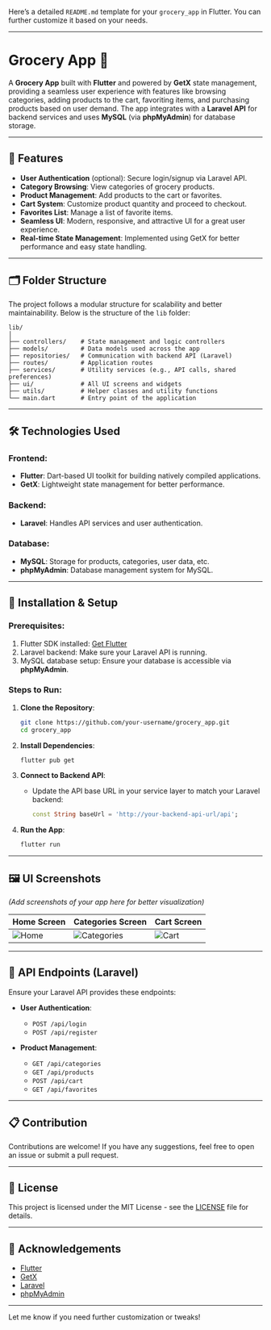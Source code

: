 Here’s a detailed `README.md` template for your `grocery_app` in Flutter. You can further customize it based on your needs.

---

# Grocery App 🛒

A **Grocery App** built with **Flutter** and powered by **GetX** state management, providing a seamless user experience with features like browsing categories, adding products to the cart, favoriting items, and purchasing products based on user demand. The app integrates with a **Laravel API** for backend services and uses **MySQL** (via **phpMyAdmin**) for database storage.

---

## 📱 Features

- **User Authentication** (optional): Secure login/signup via Laravel API.
- **Category Browsing**: View categories of grocery products.
- **Product Management**: Add products to the cart or favorites.
- **Cart System**: Customize product quantity and proceed to checkout.
- **Favorites List**: Manage a list of favorite items.
- **Seamless UI**: Modern, responsive, and attractive UI for a great user experience.
- **Real-time State Management**: Implemented using GetX for better performance and easy state handling.

---

## 🗂️ Folder Structure

The project follows a modular structure for scalability and better maintainability. Below is the structure of the `lib` folder:

```
lib/
│
├── controllers/    # State management and logic controllers
├── models/         # Data models used across the app
├── repositories/   # Communication with backend API (Laravel)
├── routes/         # Application routes
├── services/       # Utility services (e.g., API calls, shared preferences)
├── ui/             # All UI screens and widgets
├── utils/          # Helper classes and utility functions
└── main.dart       # Entry point of the application
```

---

## 🛠️ Technologies Used

### **Frontend**:  
- **Flutter**: Dart-based UI toolkit for building natively compiled applications.
- **GetX**: Lightweight state management for better performance.
  
### **Backend**:
- **Laravel**: Handles API services and user authentication.
  
### **Database**:
- **MySQL**: Storage for products, categories, user data, etc.
- **phpMyAdmin**: Database management system for MySQL.

---

## 🚀 Installation & Setup

### Prerequisites:
1. Flutter SDK installed: [Get Flutter](https://flutter.dev/docs/get-started/install)
2. Laravel backend: Make sure your Laravel API is running.
3. MySQL database setup: Ensure your database is accessible via **phpMyAdmin**.

### Steps to Run:
1. **Clone the Repository**:
   ```bash
   git clone https://github.com/your-username/grocery_app.git
   cd grocery_app
   ```

2. **Install Dependencies**:
   ```bash
   flutter pub get
   ```

3. **Connect to Backend API**:
   - Update the API base URL in your service layer to match your Laravel backend:
     ```dart
     const String baseUrl = 'http://your-backend-api-url/api';
     ```

4. **Run the App**:
   ```bash
   flutter run
   ```

---

## 🖼️ UI Screenshots

_(Add screenshots of your app here for better visualization)_

| Home Screen           | Categories Screen      | Cart Screen           |
|-----------------------|------------------------|-----------------------|
| ![Home](./screenshots/home.png) | ![Categories](./screenshots/categories.png) | ![Cart](./screenshots/cart.png) |

---

## 📌 API Endpoints (Laravel)

Ensure your Laravel API provides these endpoints:

- **User Authentication**:  
  - `POST /api/login`
  - `POST /api/register`
  
- **Product Management**:  
  - `GET /api/categories`
  - `GET /api/products`
  - `POST /api/cart`
  - `GET /api/favorites`

---

## 📋 Contribution

Contributions are welcome! If you have any suggestions, feel free to open an issue or submit a pull request.

---

## 📄 License

This project is licensed under the MIT License - see the [LICENSE](LICENSE) file for details.

---

## 🙌 Acknowledgements

- [Flutter](https://flutter.dev)
- [GetX](https://pub.dev/packages/get)
- [Laravel](https://laravel.com)
- [phpMyAdmin](https://www.phpmyadmin.net/)

---

Let me know if you need further customization or tweaks!
